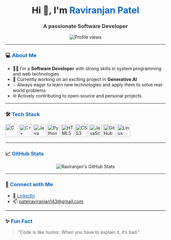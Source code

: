 <h1 align="center">Hi 👋, I'm <span style="color:#0a66c2;">Raviranjan Patel</span></h1>
<h3 align="center"><span style="color:#333333;">A passionate Software Developer</span></h3>

<p align="center">
  <img src="https://komarev.com/ghpvc/?username=raviranjanpatel&label=Profile%20views&color=0e75b6&style=flat" alt="Profile views" />
</p>

---

### 💻 <span style="color:#0a66c2;">About Me</span>

- 👨‍💻 I’m a <span style="font-weight:bold;">Software Developer</span> with strong skills in system programming and web technologies  
- 🔭 Currently working on an exciting project in <span style="font-weight:bold;">Generative AI</span>  
- 💡 Always eager to learn new technologies and apply them to solve real-world problems  
- 🌐 Actively contributing to open-source and personal projects  

---

### 🛠️ <span style="color:#0a66c2;">Tech Stack</span>

<p align="left">
  <img src="https://cdn.jsdelivr.net/gh/devicons/devicon/icons/c/c-original.svg" alt="C" width="40" height="40"/>
  <img src="https://cdn.jsdelivr.net/gh/devicons/devicon/icons/cplusplus/cplusplus-original.svg" alt="C++" width="40" height="40"/>
  <img src="https://cdn.jsdelivr.net/gh/devicons/devicon/icons/java/java-original.svg" alt="Java" width="40" height="40"/>
  <img src="https://cdn.jsdelivr.net/gh/devicons/devicon/icons/python/python-original.svg" alt="Python" width="40" height="40"/>
  <img src="https://cdn.jsdelivr.net/gh/devicons/devicon/icons/html5/html5-original.svg" alt="HTML5" width="40" height="40"/>
  <img src="https://cdn.jsdelivr.net/gh/devicons/devicon/icons/css3/css3-original.svg" alt="CSS3" width="40" height="40"/>
  <img src="https://cdn.jsdelivr.net/gh/devicons/devicon/icons/javascript/javascript-original.svg" alt="JavaScript" width="40" height="40"/>
  <img src="https://cdn.jsdelivr.net/gh/devicons/devicon/icons/github/github-original.svg" alt="GitHub" width="40" height="40"/>
  <img src="https://cdn.jsdelivr.net/gh/devicons/devicon/icons/linux/linux-original.svg" alt="Linux" width="40" height="40"/>
</p>

---

### 📈 <span style="color:#0a66c2;">GitHub Stats</span>

<p align="center">
  <img src="https://github-readme-stats.vercel.app/api?username=raviranjanpatel&show_icons=true&theme=default" alt="Raviranjan's GitHub Stats" />
</p>

---

### 🔗 <span style="color:#0a66c2;">Connect with Me</span>

- 💼 <a href="https://www.linkedin.com/in/ravi-ranjan-patel-725514172" target="_blank"><span style="color:#0a66c2;">LinkedIn</span></a>  
- 📫 <a href="mailto:patelraviranjan143@gmail.com"><span style="color:#dd4b39;">patelraviranjan143@gmail.com</span></a>

---

### ✨ <span style="color:#0a66c2;">Fun Fact</span>

> "Code is like humor. When you have to explain it, it’s bad."
